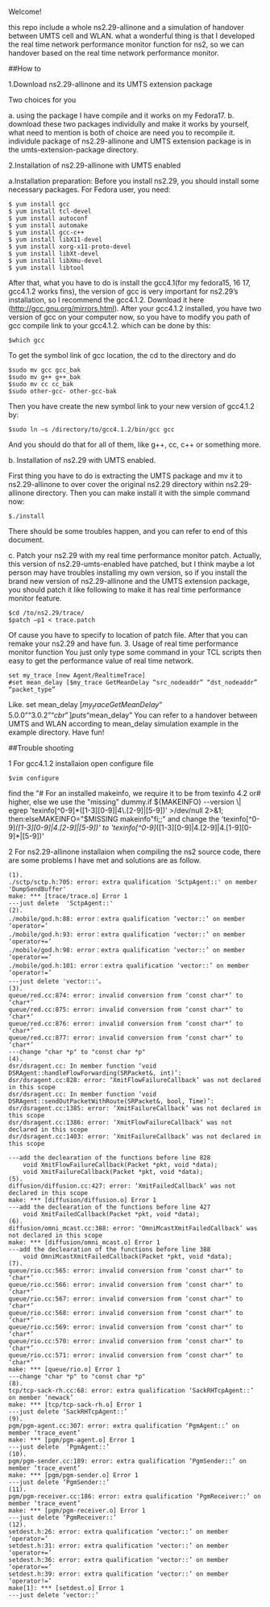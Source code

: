 ﻿Welcome!

this repo include a whole ns2.29-allinone and a simulation of handover between UMTS cell and WLAN. what a wonderful thing is that I developed the real time network performance monitor function for ns2, so we can handover based on the real time network performance monitor.

##How to

1.Download ns2.29-allinone and its UMTS extension package

  Two choices for you

  a. using the package I have compile and it works on my Fedora17.
  b. download these two packages individully and make it works by yourself, what need to mention is both of choice are need you to recompile it. individule package of ns2.29-allinone and UMTS extension package is in the umts-extension-package directory.

2.Installation of ns2.29-allinone with UMTS enabled

  a.Installation preparation: Before you install ns2.29, you should install some necessary packages. For Fedora user, you need:

    $ yum install gcc
    $ yum install tcl-devel
	$ yum install autoconf
    $ yum install automake
	$ yum install gcc-c++
	$ yum install libX11-devel
	$ yum install xorg-x11-proto-devel
	$ yum install libXt-devel
	$ yum install libXmu-devel
	$ yum install libtool

  After that, what you have to do is install the gcc4.1(for my fedora15, 16 17, gcc4.1.2 works fins), the version of gcc is very important for ns2.29’s installation, so I recommend the gcc4.1.2. Download it here (http://gcc.gnu.org/mirrors.html). After your gcc4.1.2 installed, you have two version of gcc on your computer now, so you have to modify you path of gcc compile link to your gcc4.1.2. which can be done by this:

	$which gcc 

  To get the symbol link of gcc location, the cd to the directory and do

	$sudo mv gcc gcc_bak
	$sudo mv g++ g++_bak
	$sudo mv cc cc_bak
	$sudo other-gcc- other-gcc-bak

  Then you have create the new symbol link to your new version of gcc4.1.2 by:

	$sudo ln –s /directory/to/gcc4.1.2/bin/gcc gcc

  And you should do that for all of them, like g++, cc, c++ or something more.

b.	Installation of ns2.29 with UMTS enabled.

  First thing you have to do is extracting the UMTS package and mv it to ns2.29-allinone to over cover the original ns2.29 directory within ns2.29-allinone directory. Then you can make install it with the simple command now:

	$./install

  There should be some troubles happen, and you can refer to end of this document.

c.	Patch your ns2.29 with my real time performance monitor patch.
  Actually, this version of ns2.29-umts-enabled have patched, but I think maybe a lot person may have troubles installing my own version, so if you install the brand new version of ns2.29-allinone and the UMTS extension package, you should patch it like following to make it has real time performance monitor feature.

	$cd /to/ns2.29/trace/
	$patch –p1 < trace.patch

  Of cause you have to specify to location of patch file. After that you can remake your ns2.29 and have fun.
3.	Usage of real time performance monitor function
  You just only type some command in your TCL scripts then easy to get the performance value of real time network.

    set my_trace [new Agent/RealtimeTrace]
	#set mean_delay [$my_trace GetMeanDelay “src_nodeaddr” “dst_nodeaddr” “packet_type”
Like.
	set mean_delay [$my_trace GetMeanDelay “5.0.0” “3.0.2” “cbr” ]
	puts “$mean_delay”
  You can refer to a handover between UMTS and WLAN according to mean_delay simulation example in the example directory. Have fun!

##Trouble shooting

1 For gcc4.1.2 installaion
  open configure file

    $vim configure

  find the 
     "# For an installed makeinfo, we require it to be from texinfo 4.2 or# higher, else we use the "missing" dummy.if ${MAKEINFO} --version \| egrep 'texinfo[^0-9]*([1-3][0-9]|4\.[2-9]|[5-9])' >/dev/null 2>&1; then:elseMAKEINFO="$MISSING makeinfo"fi;;"
  and change the 
    'texinfo[^0-9]*([1-3][0-9]|4\.[2-9]|[5-9])' to 'texinfo[^0-9]*([1-3][0-9]|4\.[2-9]|4\.[1-9][0-9]*|[5-9])'

2 For ns2.29-allinone installaion
  when compiling the ns2 source code, there are some problems I have met and solutions are as follow.

	(1).
	./sctp/sctp.h:705: error: extra qualification 'SctpAgent::' on member 'DumpSendBuffer'
	make: *** [trace/trace.o] Error 1
	---just delete  'SctpAgent::'
	(2).
	./mobile/god.h:88: error：extra qualification ‘vector::’ on member ‘operator=’
	./mobile/god.h:93: error：extra qualification ‘vector::’ on member ‘operator+=’
	./mobile/god.h:98: error：extra qualification ‘vector::’ on member ‘operator==’
	./mobile/god.h:101: error：extra qualification ‘vector::’ on member ‘operator!=’
	---just delete 'vector::'。
	(3).
	queue/red.cc:874: error: invalid conversion from ‘const char*’ to ‘char*’
	queue/red.cc:875: error: invalid conversion from ‘const char*’ to ‘char*’
	queue/red.cc:876: error: invalid conversion from ‘const char*’ to ‘char*’
	queue/red.cc:877: error: invalid conversion from ‘const char*’ to ‘char*’
	---change "char *p" to "const char *p"
	(4).
	dsr/dsragent.cc: In member function ‘void DSRAgent::handleFlowForwarding(SRPacket&, int)’:
	dsr/dsragent.cc:828: error: ‘XmitFlowFailureCallback’ was not declared in this scope
	dsr/dsragent.cc: In member function ‘void DSRAgent::sendOutPacketWithRoute(SRPacket&, bool, Time)’:
	dsr/dsragent.cc:1385: error: ‘XmitFailureCallback’ was not declared in this scope
	dsr/dsragent.cc:1386: error: ‘XmitFlowFailureCallback’ was not declared in this scope
	dsr/dsragent.cc:1403: error: ‘XmitFailureCallback’ was not declared in this scope

	---add the declearation of the functions before line 828 
		void XmitFlowFailureCallback(Packet *pkt, void *data);
		void XmitFailureCallback(Packet *pkt, void *data);
	(5).
	diffusion/diffusion.cc:427: error: ‘XmitFailedCallback’ was not declared in this scope
	make: *** [diffusion/diffusion.o] Error 1
	---add the declearation of the functions before line 427
		void XmitFailedCallback(Packet *pkt, void *data);
	(6).
	diffusion/omni_mcast.cc:388: error: ‘OmniMcastXmitFailedCallback’ was not declared in this scope
	make: *** [diffusion/omni_mcast.o] Error 1
	---add the declearation of the functions before line 388
		void OmniMcastXmitFailedCallback(Packet *pkt, void *data);
	(7).
	queue/rio.cc:565: error: invalid conversion from ‘const char*’ to ‘char*’
	queue/rio.cc:566: error: invalid conversion from ‘const char*’ to ‘char*’
	queue/rio.cc:567: error: invalid conversion from ‘const char*’ to ‘char*’
	queue/rio.cc:568: error: invalid conversion from ‘const char*’ to ‘char*’
	queue/rio.cc:569: error: invalid conversion from ‘const char*’ to ‘char*’
	queue/rio.cc:570: error: invalid conversion from ‘const char*’ to ‘char*’
	queue/rio.cc:571: error: invalid conversion from ‘const char*’ to ‘char*’
	make: *** [queue/rio.o] Error 1
	---change "char *p" to "const char *p"
	(8).
	tcp/tcp-sack-rh.cc:68: error: extra qualification ‘SackRHTcpAgent::’ on member ‘newack’
	make: *** [tcp/tcp-sack-rh.o] Error 1
	---just delete ‘SackRHTcpAgent::’
	(9).
	pgm/pgm-agent.cc:307: error: extra qualification ‘PgmAgent::’ on member ‘trace_event’
	make: *** [pgm/pgm-agent.o] Error 1
	---just delete  ‘PgmAgent::’
	(10).
	pgm/pgm-sender.cc:189: error: extra qualification ‘PgmSender::’ on member ‘trace_event’
	make: *** [pgm/pgm-sender.o] Error 1
	---just delete ‘PgmSender::’
	(11).
	pgm/pgm-receiver.cc:186: error: extra qualification ‘PgmReceiver::’ on member ‘trace_event’
	make: *** [pgm/pgm-receiver.o] Error 1
	---just delete ‘PgmReceiver::’
	(12).
	setdest.h:26: error: extra qualification ‘vector::’ on member ‘operator=’
	setdest.h:31: error: extra qualification ‘vector::’ on member ‘operator+=’
	setdest.h:36: error: extra qualification ‘vector::’ on member ‘operator==’
	setdest.h:39: error: extra qualification ‘vector::’ on member ‘operator!=’
	make[1]: *** [setdest.o] Error 1
	---just delete ‘vector::’
